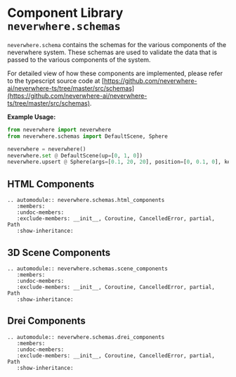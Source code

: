 # Component Library<br/>`neverwhere.schemas`

`neverwhere.schema` contains the schemas for the various components of the neverwhere system. These schemas are used to validate the data that is passed
to the various components of the system.

For detailed view of how these components are implemented, please refer to the typescript source code
at [https://github.com/neverwhere-ai/neverwhere-ts/tree/master/src/schemas](https://github.com/neverwhere-ai/neverwhere-ts/tree/master/src/schemas).

**Example Usage:**

```python
from neverwhere import neverwhere
from neverwhere.schemas import DefaultScene, Sphere

neverwhere = neverwhere()
neverwhere.set @ DefaultScene(up=[0, 1, 0])
neverwhere.upsert @ Sphere(args=[0.1, 20, 20], position=[0, 0.1, 0], key="sphere")
```

## HTML Components

```{eval-rst}
.. automodule:: neverwhere.schemas.html_components
   :members:
   :undoc-members:
   :exclude-members: __init__, Coroutine, CancelledError, partial, Path
   :show-inheritance:
```

## 3D Scene Components

```{eval-rst}
.. automodule:: neverwhere.schemas.scene_components
   :members:
   :undoc-members:
   :exclude-members: __init__, Coroutine, CancelledError, partial, Path
   :show-inheritance:
```

## Drei Components

```{eval-rst}
.. automodule:: neverwhere.schemas.drei_components
   :members:
   :undoc-members:
   :exclude-members: __init__, Coroutine, CancelledError, partial, Path
   :show-inheritance:
```

